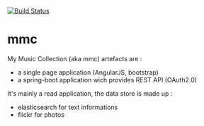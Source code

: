 [![Build Status](https://travis-ci.org/scizeron/mmc.svg?branch=master)](https://travis-ci.org/scizeron/mmc)

# mmc
My Music Collection (aka mmc) artefacts are :
 * a single page application (AngularJS, bootstrap)
 * a spring-boot application wich provides REST API (OAuth2.0)

It's mainly a read application, the data store is made up :
- elasticsearch for text informations
- flickr for photos
